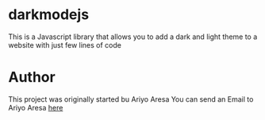 # darkmodejs
This is a Javascript library that allows you to add a dark and light theme to a website with just few lines of code

# Author
This project was originally started bu Ariyo Aresa
You can send an Email to Ariyo Aresa <a href="mailto:ariyoaresa89@gmail.com">here</a>
